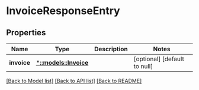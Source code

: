 # InvoiceResponseEntry

## Properties
Name | Type | Description | Notes
------------ | ------------- | ------------- | -------------
**invoice** | [***::models::Invoice**](Invoice.md) |  | [optional] [default to null]

[[Back to Model list]](../README.md#documentation-for-models) [[Back to API list]](../README.md#documentation-for-api-endpoints) [[Back to README]](../README.md)


